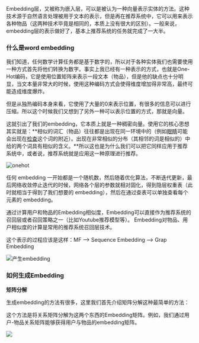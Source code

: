 Embedding层，又被称为嵌入层，可以是被认为一种向量表示实体的方法。这种技术源于自然语言处理被用于文本的表示，但是再在推荐系统中，它可以用来表示各种物品（这两种技术毕竟是相同的，本质上没有很大的区别）。一般来说，embedding层的表示做好了，基本上推荐系统的任务就完成了一大半。



### 什么是word embedding

我们知道，任何数学计算任务都是基于数字的，所以对于各种实体我们也需要使用一种方式首先将他们转换为数字。事实上我已经有一种表示的方式，也就是One-Hot编码，它是使用位置矩阵来表示一段文本（物品），但是他的缺点也十分明显，当文本量非常大的时候，使用这种编码方式会使得维度增加得非常高，最终可能造成维度爆炸。

但是从独热编码本身来看，它使用了大量的0来表示位置，有很多的信息可以进行压缩。所以这个时候我们又想到了另外一种可以表示位置的方式，那就是向量。

这就引出了我们的embedding，它本质上就是一种稠密向量。使用它的核心思想其实就是：**相似的词汇（物品）往往都是出现在同一环境中的（例如<u>眼睛</u>可能会出现在<u>检查</u>这个词的附近）。出现在非常相似的分布（其相邻的词是相似的）中给的两个词具有相似的含义。**所以这也是为什么我们可以把它同样应用于推荐系统中，或者说，推荐系统就是应用这一种原理进行推荐。

![onehot](https://pic1.zhimg.com/80/v2-1ded42011e9dd14893d7872074b808d8_720w.jpg)

任何 embedding 一开始都是一个随机数，然后随着优化算法，不断迭代更新，最后网络收敛停止迭代的时候，网络各个层的参数就相对固化，得到隐层权重表（此时就相当于得到了我们想要的 embedding），然后在通过查表可以单独查看每个元素的 embedding。

通过计算用户和物品的Embedding相似度，Embedding可以直接作为推荐系统的召回层或者召回策略之一（比如Youtube推荐模型等）。 Embedding对物品、用户相似度的计算是常用的推荐系统召回层技术。

这个表示的过程应该是这样：MF --> Sequence Embedding --> Grap Embedding

![产生embedding](https://pic2.zhimg.com/80/v2-22fd6e8ebecd09a234d17532a268ba6d_720w.jpg)



### 如何生成Embedding

**矩阵分解**

生成embedding的方法有很多，这里我们首先介绍矩阵分解这种最简单的方法：

这个方法是将关系矩阵分解为这两个东西的Embedding矩阵。例如，我们通过用户-物品关系矩阵能够获得用户与物品的embedding矩阵。

![](https://pic2.zhimg.com/80/v2-c3891da0437e97e2e098380b7f5415d1_720w.jpg)

 

